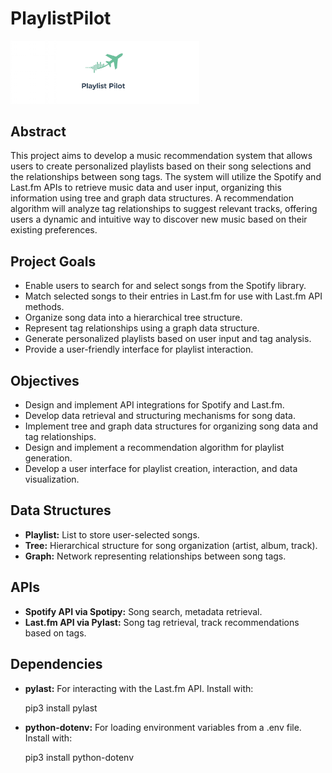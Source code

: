 # PlaylistPilot

<img src="./logo.jpg" alt="Playlist Pilot logo" width="60%">


## Abstract
This project aims to develop a music recommendation system that allows users to create personalized playlists based on their song selections and the relationships between song tags. The system will utilize the Spotify and Last.fm APIs to retrieve music data and user input, organizing this information using tree and graph data structures. A recommendation algorithm will analyze tag relationships to suggest relevant tracks, offering users a dynamic and intuitive way to discover new music based on their existing preferences.

## Project Goals
- Enable users to search for and select songs from the Spotify library.
- Match selected songs to their entries in Last.fm for use with Last.fm API methods.
- Organize song data into a hierarchical tree structure.
- Represent tag relationships using a graph data structure.
- Generate personalized playlists based on user input and tag analysis.
- Provide a user-friendly interface for playlist interaction.

## Objectives
- Design and implement API integrations for Spotify and Last.fm.
- Develop data retrieval and structuring mechanisms for song data.
- Implement tree and graph data structures for organizing song data and tag relationships.
- Design and implement a recommendation algorithm for playlist generation.
- Develop a user interface for playlist creation, interaction, and data visualization.

## Data Structures
- **Playlist:** List to store user-selected songs.
- **Tree:** Hierarchical structure for song organization (artist, album, track).
- **Graph:** Network representing relationships between song tags.

## APIs
- **Spotify API via Spotipy:** Song search, metadata retrieval.
- **Last.fm API via Pylast:** Song tag retrieval, track recommendations based on tags.

## Dependencies
- **pylast:** For interacting with the Last.fm API. Install with:  

     pip3 install pylast

  
- **python-dotenv:** For loading environment variables from a .env file. Install with: 

    pip3 install python-dotenv


